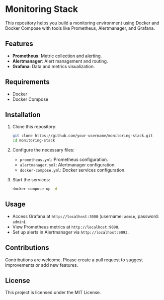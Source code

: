 # Monitoring Stack

This repository helps you build a monitoring environment using Docker and Docker Compose with tools like Prometheus, Alertmanager, and Grafana.

## Features

- **Prometheus**: Metric collection and alerting.
- **Alertmanager**: Alert management and routing.
- **Grafana**: Data and metrics visualization.

## Requirements

- Docker
- Docker Compose

## Installation

1. Clone this repository:

    ```bash
    git clone https://github.com/your-username/monitoring-stack.git
    cd monitoring-stack
    ```

2. Configure the necessary files:

    - `prometheus.yml`: Prometheus configuration.
    - `alertmanager.yml`: Alertmanager configuration.
    - `docker-compose.yml`: Docker services configuration.

3. Start the services:

    ```bash
    docker-compose up -d
    ```

## Usage

- Access Grafana at `http://localhost:3000` (username: `admin`, password: `admin`).
- View Prometheus metrics at `http://localhost:9090`.
- Set up alerts in Alertmanager via `http://localhost:9093`.

## Contributions

Contributions are welcome. Please create a pull request to suggest improvements or add new features.

## License

This project is licensed under the MIT License.
